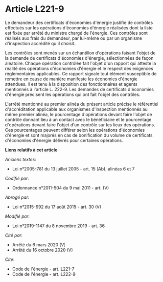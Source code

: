 # Article L221-9

Le demandeur des certificats d'économies d'énergie justifie de contrôles effectués sur les opérations d'économies d'énergie
réalisées dont la liste est fixée par arrêté du ministre chargé de l'énergie. Ces contrôles sont réalisés aux frais du
demandeur, par lui-même ou par un organisme d'inspection accrédité qu'il choisit. 

Les contrôles sont menés sur un échantillon d'opérations faisant l'objet de la demande de certificats d'économies d'énergie,
sélectionnées de façon aléatoire. Chaque opération contrôlée fait l'objet d'un rapport qui atteste la réalité des opérations
d'économies d'énergie et le respect des exigences réglementaires applicables. Ce rapport signale tout élément susceptible de
remettre en cause de manière manifeste les économies d'énergie attendues. Il est tenu à la disposition des fonctionnaires et
agents mentionnés à l'article L. 222-9. Les demandes de certificats d'économies d'énergie précisent les opérations qui ont
fait l'objet des contrôles. 

L'arrêté mentionné au premier alinéa du présent article précise le référentiel d'accréditation applicable aux organismes
d'inspection mentionnés au même premier alinéa, le pourcentage d'opérations devant faire l'objet de contrôle donnant lieu à
un contact avec le bénéficiaire et le pourcentage d'opérations devant faire l'objet d'un contrôle sur les lieux des
opérations. Ces pourcentages peuvent différer selon les opérations d'économies d'énergie et sont majorés en cas de
bonification du volume de certificats d'économies d'énergie délivrés pour certaines opérations.

**Liens relatifs à cet article**

_Anciens textes_:

  - Loi n°2005-781 du 13 juillet 2005 - art. 15 (Ab), alinéas 6 et 7

_Codifié par_:

  - Ordonnance n°2011-504 du 9 mai 2011 - art. (V)

_Abrogé par_:

  - Loi n°2015-992 du 17 août 2015 - art. 30 (V)

_Modifié par_:

  - Loi n°2019-1147 du 8 novembre 2019 - art. 36

_Cité par_:

  - Arrêté du 6 mars 2020 (V)
  - Arrêté du 16 octobre 2020 (V)

_Cite_:

  - Code de l'énergie - art. L221-7
  - Code de l'énergie - art. L222-9

